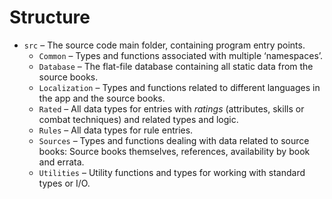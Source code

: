 # Structure

- `src` – The source code main folder, containing program entry points.
  - `Common` – Types and functions associated with multiple ‘namespaces’.
  - `Database` – The flat-file database containing all static data from the source books.
  - `Localization` – Types and functions related to different languages in the app and the source books.
  - `Rated` – All data types for entries with *ratings* (attributes, skills or combat techniques) and related types and logic.
  - `Rules` – All data types for rule entries.
  - `Sources` – Types and functions dealing with data related to source books: Source books themselves, references, availability by book and errata.
  - `Utilities` – Utility functions and types for working with standard types or I/O.
